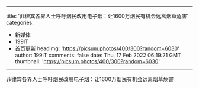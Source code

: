 
---
title: '菲律宾各界人士呼吁烟民改用电子烟：让1600万烟民有机会远离烟草危害'
categories: 
 - 新媒体
 - 199IT
 - 首页更新
headimg: 'https://picsum.photos/400/300?random=6030'
author: 199IT
comments: false
date: Thu, 17 Feb 2022 06:19:21 GMT
thumbnail: 'https://picsum.photos/400/300?random=6030'
---

<div>   
菲律宾各界人士呼吁烟民改用电子烟：让1600万烟民有机会远离烟草危害  
</div>
            